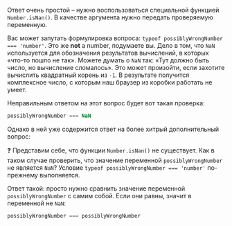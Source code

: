 Ответ очень простой – нужно воспользоваться специальной функцией `Number.isNan()`. В качестве аргумента нужно передать проверяемую переменную.

Вас может запутать формулировка вопроса: `typeof possiblyWrongNumber === 'number'`. Это же **not** a number, подумаете вы. Дело в том, что `NaN` используется для обозначения результатов вычислений, в которых «что-то пошло не так». Можете думать о `NaN` так: «Тут должно быть число, но вычисление сломалось». Это может произойти, если захотите вычислить квадратный корень из `-1`. В результате получится комплексное число, с которым наш браузер из коробки работать не умеет.

Неправильным ответом на этот вопрос будет вот такая проверка:
```js
possiblyWrongNumber === NaN
```
Однако в ней уже содержится ответ на более хитрый дополнительный вопрос:

❓ Представим себе, что функции `Number.isNan()` не существует. Как в таком случае проверить, что значение переменной `possiblyWrongNumber` не является `NaN`? Условие `typeof possiblyWrongNumber === 'number'` по-прежнему выполняется.


Ответ такой: просто нужно сравнить значение переменной `possiblyWrongNumber` с самим собой. Если они равны, значит в переменной не `NaN`:

```js
possiblyWrongNumber === possiblyWrongNumber
```
